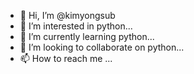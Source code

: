 - 👋 Hi, I’m @kimyongsub
- 👀 I’m interested in python...
- 🌱 I’m currently learning python...
- 💞️ I’m looking to collaborate on python...
- 📫 How to reach me ...

<!---
kimyongsub/kimyongsub is a ✨ special ✨ repository because its `README.md` (this file) appears on your GitHub profile.
You can click the Preview link to take a look at your changes.
--->
